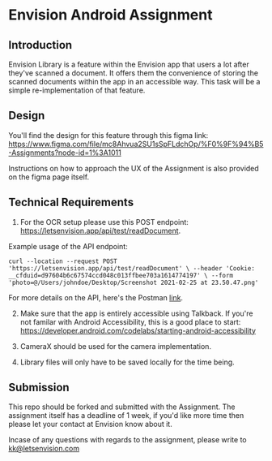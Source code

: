 # Envision Android Assignment

## Introduction


Envision Library is a feature within the Envision app that users a lot after they've scanned a document. It offers them the convenience of storing the scanned documents within the app in an accessible way. This task will be a simple re-implementation of that feature.

## Design


You'll find the design for this feature through this figma link:  https://www.figma.com/file/mc8Ahvua2SU1sSpFLdchOp/%F0%9F%94%B5-Assignments?node-id=1%3A1011

Instructions on how to approach the UX of the Assignment is also provided on the figma page itself. 

## Technical Requirements

1. For the OCR setup please use this POST endpoint: https://letsenvision.app/api/test/readDocument. 

Example usage of the API endpoint: 

`curl --location --request POST 'https://letsenvision.app/api/test/readDocument' \
--header 'Cookie: __cfduid=d97604b6c67574ccd048c013ffbee703a1614774197' \
--form 'photo=@/Users/johndoe/Desktop/Screenshot 2021-02-25 at 23.50.47.png'`

For more details on the API, here's the Postman [link](https://www.getpostman.com/collections/771c175ea7a0e2db34b9). 


2. Make sure that the app is entirely accessible using Talkback. If you're not familar with Android Accessibility, this is a good place to start: https://developer.android.com/codelabs/starting-android-accessibility

3. CameraX should be used for the camera implementation. 

4. Library files will only have to be saved locally for the time being. 

## Submission

This repo should be forked and submitted with the Assignment. The assignment itself has a deadline of 1 week, if you'd like more time then please let your contact at Envision know about it.

Incase of any questions with regards to the assignment, please write to kk@letsenvision.com 



